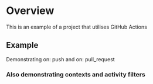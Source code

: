 # Overview
This is an example of a project that utilises GitHub Actions

## Example
Demonstrating on: push and on: pull_request

### Also demonstrating contexts and activity filters
